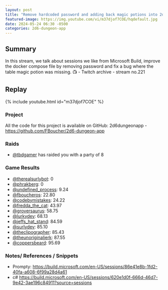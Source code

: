 ```yaml
---
layout: post
title: "Remove hardcoded password and adding back magic potions into 2d6 Dungeon App (stream 221)"
featured-image: https://img.youtube.com/vi/m37djof7COE/hqdefault.jpg
date: 2024-05-24 06:30 -0500
categories: 2d6-dungeon-app
---
```

## Summary
In this stream, we talk about sessions we like from Microsoft Build, improve the docker compose file by removing password and fix a bug where the table magic potion was missing. 
📺 - Twitch archive - stream no.221 

## Replay

{% include youtube.html id="m37djof7COE" %}
<br/><!--more-->


### Project

All the code for this project is available on GitHub: 2d6dungeonapp - https://github.com/FBoucher/2d6-dungeon-app

### Raids

- [@tbdgamer](https://www.twitch.tv/tbdgamer) has raided you with a party of 8

### Game Results

- [@therealsurlybot](https://www.twitch.tv/therealsurlybot): 0
- [@phrakberg](https://www.twitch.tv/phrakberg): 0
- [@undefined_process](https://www.twitch.tv/undefined_process): 9.24
- [@fboucheros](https://www.twitch.tv/fboucheros): 22.80
- [@codebymistakes](https://www.twitch.tv/codebymistakes): 24.22
- [@fredda_the_cat](https://www.twitch.tv/fredda_the_cat): 43.97
- [@groversaurus](https://www.twitch.tv/groversaurus): 58.75
- [@lurkydev](https://www.twitch.tv/lurkydev): 68.13
- [@jeffs_hat_stand](https://www.twitch.tv/jeffs_hat_stand): 84.59
- [@surlydev](https://www.twitch.tv/surlydev): 85.10
- [@theclipographer](https://www.twitch.tv/theclipographer): 85.43
- [@theunoriginaljerk](https://www.twitch.tv/theunoriginaljerk): 87.55
- [@coppersbeard](https://www.twitch.tv/coppersbeard): 95.69

### Notes/ References / Snippets

- Prompty: https://build.microsoft.com/en-US/sessions/86e41e8b-1fd2-40fa-a608-6f99a28d4a61
- c# https://build.microsoft.com/en-US/sessions/620e1d0f-666d-46d7-9e42-3ae196c84911?source=sessions
